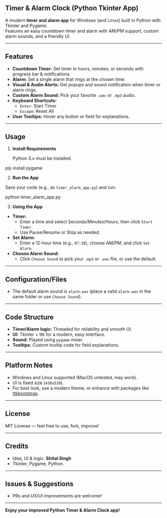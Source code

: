  
## Timer & Alarm Clock (Python Tkinter App)

A modern **timer and alarm app** for Windows (and Linux) built in Python with Tkinter and Pygame.  
Features an easy countdown timer and alarm with AM/PM support, custom alarm sounds, and a friendly UI.

---

## Features

- **Countdown Timer:** Set timer in hours, minutes, or seconds with progress bar & notifications.
- **Alarm:** Set a single alarm that rings at the chosen time.
- **Visual & Audio Alerts:** Get popups and sound notification when timer or alarm rings.
- **Custom Alarm Sound:** Pick your favorite `.wav` or `.mp3` audio.
- **Keyboard Shortcuts:**  
  - `Enter`: Start Timer  
  - `Escape`: Reset All  
- **User Tooltips:** Hover any button or field for explanations.

---


## Usage

1. **Install Requirements**

   Python 3.x must be installed.

pip install pygame

2. **Run the App**

Save your code (e.g., as `timer_alarm_app.py`) and run:

python timer_alarm_app.py

3. **Using the App**

- **Timer:**  
  - Enter a time and select Seconds/Minutes/Hours, then click `Start Timer`.  
  - Use Pause/Resume or Stop as needed.
- **Set Alarm:**  
  - Enter a 12-hour time (e.g., `07:30`), choose AM/PM, and click `Set Alarm`.
- **Choose Alarm Sound:**  
  - Click `Choose Sound` to pick your `.mp3` or `.wav` file, or use the default.

---

## Configuration/Files

- The default alarm sound is `alarm.wav` (place a valid `alarm.wav` in the same folder or use `Choose Sound`).

---

## Code Structure

- **Timer/Alarm logic:** Threaded for reliability and smooth UI.
- **UI:** Tkinter + ttk for a modern, easy interface.
- **Sound:** Played using `pygame` mixer.
- **Tooltips:** Custom tooltip code for field explanations.

---

## Platform Notes

- Windows and Linux supported (MacOS untested, may work).
- UI is fixed size (`430x520`).  
- For best look, use a modern theme, or enhance with packages like [ttkbootstrap](https://ttkbootstrap.readthedocs.io/).

---

## License

MIT License — feel free to use, fork, improve!

---

## Credits

- Idea, UI & logic: **Shital Singh**
- Tkinter, Pygame, Python.

---
## Issues & Suggestions
- PRs and UX/UI improvements are welcome!

---
**Enjoy your improved Python Timer & Alarm Clock app!**


